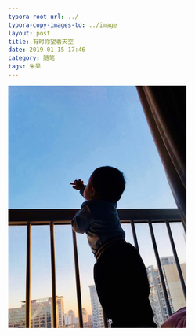 ```yaml
---
typora-root-url: ../
typora-copy-images-to: ../image
layout: post
title: 有时你望着天空
date: 2019-01-15 17:46
category: 随笔
tags: 米果
---
```


![Snipaste_2019-01-15_17-55-07](/image/Snipaste_2019-01-15_17-55-07.jpg)

